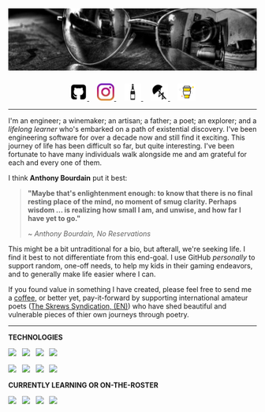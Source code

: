 # [![Luke Wyatt Profile Header](https://raw.githubusercontent.com/lukeawyatt/lukeawyatt/main/assets/images/banner.jpg)](https://github.com/lukeawyatt)

<p align='center'>
    <a href="https://github.com/lukeawyatt">
        <img height="35" src="https://github.com/lukeawyatt/lukeawyatt/blob/main/assets/icons/github.png?raw=true">
    </a>
    &nbsp;&nbsp;&nbsp;
    <a href="https://www.instagram.com/luke.a.wyatt">
        <img height="35" src="https://github.com/lukeawyatt/lukeawyatt/blob/main/assets/icons/instagram.jpg?raw=true">
    </a>
    &nbsp;&nbsp;&nbsp;
    <a href="https://maug.moulach.com">
        <img height="35" src="https://github.com/lukeawyatt/lukeawyatt/blob/main/assets/icons/wine.png?raw=true">
    </a>
    &nbsp;&nbsp;&nbsp;
    <a href="https://loose.skre.ws">
        <img height="35" src="https://github.com/lukeawyatt/lukeawyatt/blob/main/assets/icons/skrews.jpg?raw=true">
    </a>
    &nbsp;&nbsp;&nbsp;
    <a href="https://www.buymeacoffee.com/lukeawyatt">
        <img height="35" src="https://github.com/lukeawyatt/lukeawyatt/blob/main/assets/icons/buy-me-a-coffee.png?raw=true">
    </a>
</p>

---

I'm an engineer; a winemaker; an artisan; a father; a poet; an explorer; and a *lifelong learner* who's embarked on a path of existential discovery. I've been engineering software for over a decade now and still find it exciting. This journey of life has been difficult so far, but quite interesting.  I've been fortunate to have many individuals walk alongside me and am grateful for each and every one of them.

I think **Anthony Bourdain** put it best: 

> **"**Maybe that's enlightenment enough: to know that there is no final resting place of the mind, no moment of smug clarity. Perhaps wisdom ... is realizing how small I am, and unwise, and how far I have yet to go.**"**
> 
> ~ *Anthony Bourdain, No Reservations*

This might be a bit untraditional for a bio, but afterall, we're seeking life.  I find it best to not differentiate from this end-goal.  I use GitHub *personally* to support random, one-off needs, to help my kids in their gaming endeavors, and to generally make life easier where I can.

If you found value in something I have created, please feel free to send me a [coffee](https://www.buymeacoffee.com/lukeawyatt), or better yet, pay-it-forward by supporting international amateur poets ([The Skrews Syndication, (EN)](https://loose.skre.ws/issues/000.html)) who have shed beautiful and vulnerable pieces of thier own journeys through poetry.

---

**TECHNOLOGIES**

![](https://img.shields.io/badge/Language-Dotnet-informational?style=for-the-badge&logo=dotnet&logoColor=white&color=2bbc8a)&nbsp;&nbsp;
![](https://img.shields.io/badge/Language-Shell-informational?style=for-the-badge&logo=gnubash&logoColor=white&color=2bbc8a)&nbsp;&nbsp;
![](https://img.shields.io/badge/Language-TSQL-informational?style=for-the-badge&logo=microsoftsqlserver&logoColor=white&color=2bbc8a)&nbsp;&nbsp;
![](https://img.shields.io/badge/Language-Javascript-informational?style=for-the-badge&logo=javascript&logoColor=white&color=2bbc8a)&nbsp;&nbsp;

![](https://img.shields.io/badge/Language-NodeJS-informational?style=for-the-badge&logo=nodedotjs&logoColor=white&color=2bbc8a)&nbsp;&nbsp;
![](https://img.shields.io/badge/Markup-HTML-informational?style=for-the-badge&logo=html5&logoColor=white&color=2bbc8a)&nbsp;&nbsp;
![](https://img.shields.io/badge/Markup-CSS-informational?style=for-the-badge&logo=css3&logoColor=white&color=2bbc8a)&nbsp;&nbsp;
![](https://img.shields.io/badge/Engine-Docker-informational?style=for-the-badge&logo=docker&logoColor=white&color=2bbc8a)&nbsp;&nbsp;

**CURRENTLY LEARNING OR ON-THE-ROSTER**

![](https://img.shields.io/badge/Language-Go-informational?style=for-the-badge&logo=goland&logoColor=white&color=2bbc8a)&nbsp;&nbsp;
![](https://img.shields.io/badge/Engine-K8s-informational?style=for-the-badge&logo=kubernetes&logoColor=white&color=2bbc8a)&nbsp;&nbsp;
![](https://img.shields.io/badge/Engine-Argo-informational?style=for-the-badge&logo=conventionalcommits&logoColor=white&color=2bbc8a)&nbsp;&nbsp;
![](https://img.shields.io/badge/Engine-OpenFaaS-informational?style=for-the-badge&logo=openfaas&logoColor=white&color=2bbc8a)&nbsp;&nbsp;
